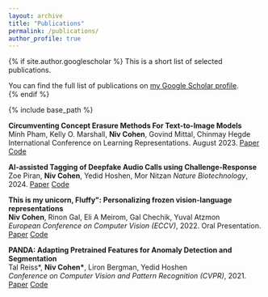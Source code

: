 ```yaml
---
layout: archive
title: "Publications"
permalink: /publications/
author_profile: true
---
```

{% if site.author.googlescholar %}
This is a short list of selected publications.
  <div class="wordwrap">You can find the full list of publications on <a href="{{site.author.googlescholar}}">my Google Scholar profile</a>.</div>
{% endif %}

{% include base_path %}



**Circumventing Concept Erasure Methods For Text-to-Image Models** 
<br> Minh Pham, Kelly O. Marshall, <b>Niv Cohen</b>, Govind Mittal, Chinmay Hegde <br> International Conference on Learning Representations. August 2023. [Paper](https://arxiv.org/abs/2306.08183) [Code](https://nyu-dice-lab.github.io/CCE/])

**AI-assisted Tagging of Deepfake Audio Calls using Challenge-Response**
<be> Zoe Piran, <b>Niv Cohen</b>, Yedid Hoshen, Mor Nitzan
<i>Nature Biotechnology</i>, 2024. [Paper](https://www.nature.com/articles/s41587-023-02079-x) [Code](https://github.com/nitzanlab/biolord)

**This is my unicorn, Fluffy": Personalizing frozen vision-language representations**
<br> <b>Niv Cohen</b>, Rinon Gal, Eli A Meirom, Gal Chechik, Yuval Atzmon <br> <i>European Conference on Computer Vision (ECCV)</i>, 2022. Oral Presentation.
[Paper](https://arxiv.org/abs/2204.01694) [Code](https://github.com/NVlabs/PALAVRA)

**PANDA: Adapting Pretrained Features for Anomaly Detection and Segmentation** 
<br> Tal Reiss*, <b>Niv Cohen*</b>, Liron Bergman, Yedid Hoshen <br> <i>Conference on Computer Vision and Pattern Recognition (CVPR)</i>, 2021.
[Paper]("https://arxiv.org/pdf/2010.05903.pdf?fbclid=IwAR2u4Vi2mAUctmRCKb6CGaDJePRAquyJmGEcNTFjNeHydV7vo-VxGSJmxHA)  [Code](https://github.com/talreiss/PANDA)

